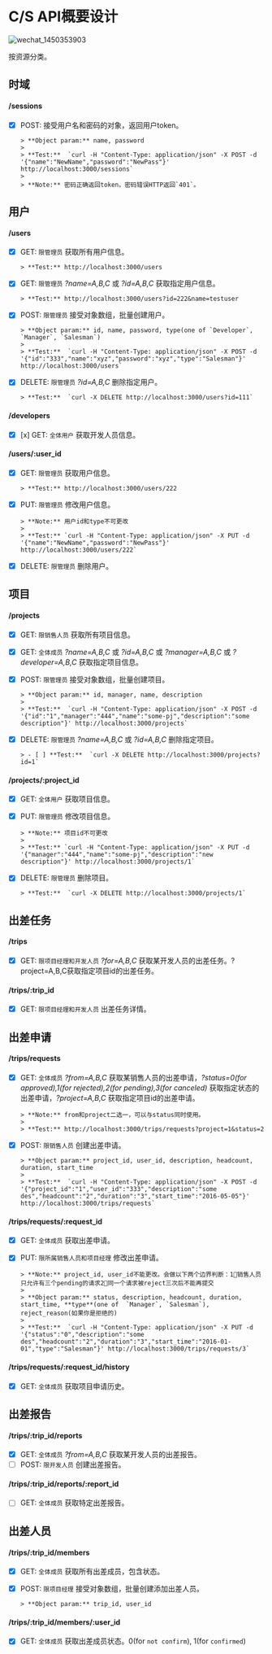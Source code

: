 # C/S API概要设计

![wechat_1450353903](https://cloud.githubusercontent.com/assets/7262715/12070883/d6113e1e-b0c9-11e5-8153-0563f4975c0d.png)

按资源分类。

## 时域

#### /sessions

- [x] POST: 接受用户名和密码的对象，返回用户token。
      
      > **Object param:** name, password
      > 
      > **Test:**  `curl -H "Content-Type: application/json" -X POST -d '{"name":"NewName","password":"NewPass"}' http://localhost:3000/sessions`
      > 
      > **Note:** 密码正确返回token，密码错误HTTP返回`401`。

## 用户

#### /users

- [x] GET: `限管理员` 获取所有用户信息。
      
      > **Test:** http://localhost:3000/users
      
- [x] GET: `限管理员` *?name=A,B,C* 或 *?id=A,B,C* 获取指定用户信息。
      
      > **Test:** http://localhost:3000/users?id=222&name=testuser
      
- [x] POST: `限管理员` 接受对象数组，批量创建用户。
      
      > **Object param:** id, name, password, type(one of `Developer`, `Manager`, `Salesman`)
      > 
      > **Test:**  `curl -H "Content-Type: application/json" -X POST -d '{"id":"333","name":"xyz","password":"xyz","type":"Salesman"}' http://localhost:3000/users`
      
- [x] DELETE: `限管理员` *?id=A,B,C* 删除指定用户。
      
      > **Test:**  `curl -X DELETE http://localhost:3000/users?id=111`

#### /developers

- [x] [x] GET: `全体用户` 获取开发人员信息。

#### /users/:user_id

- [x] GET: `限管理员` 获取用户信息。
      
      > **Test:** http://localhost:3000/users/222
      
- [x] PUT: `限管理员` 修改用户信息。
      
      > **Note:** 用户id和type不可更改
      > 
      > **Test:** `curl -H "Content-Type: application/json" -X PUT -d '{"name":"NewName","password":"NewPass"}' http://localhost:3000/users/222`
      
- [x] DELETE: `限管理员` 删除用户。

## 项目

#### /projects

- [x] GET: `限销售人员` 获取所有项目信息。
      
- [x] GET: `全体成员` *?name=A,B,C* 或 *?id=A,B,C* 或 *?manager=A,B,C*  或 *?developer=A,B,C* 获取指定项目信息。
      
- [x] POST: `限管理员` 接受对象数组，批量创建项目。
      
      > **Object param:** id, manager, name, description
      > 
      > **Test:**  `curl -H "Content-Type: application/json" -X POST -d '{"id":"1","manager":"444","name":"some-pj","description":"some description"}' http://localhost:3000/projects`
      
- [x] DELETE: `限管理员` *?name=A,B,C* 或 *?id=A,B,C* 删除指定项目。
      
      > - [ ] **Test:**  `curl -X DELETE http://localhost:3000/projects?id=1`

#### /projects/:project_id

- [x] GET: `全体用户` 获取项目信息。
      
- [x] PUT: `限管理员` 修改项目信息。
      
      > **Note:** 项目id不可更改
      > 
      > **Test:** `curl -H "Content-Type: application/json" -X PUT -d '{"manager":"444","name":"some-pj","description":"new description"}' http://localhost:3000/projects/1`
      
- [x] DELETE: `限管理员` 删除项目。
      
      > **Test:**  `curl -X DELETE http://localhost:3000/projects/1`

## 出差任务

#### /trips

- [x] GET: `限项目经理和开发人员` *?for=A,B,C* 获取某开发人员的出差任务。?project=A,B,C获取指定项目id的出差任务。

#### /trips/:trip_id

- [x] GET: `限项目经理和开发人员` 出差任务详情。

## 出差申请

#### /trips/requests

- [x] GET: `全体成员` *?from=A,B,C* 获取某销售人员的出差申请，*?status=0(for approved),1(for rejected),2(for pending),3(for canceled)* 获取指定状态的出差申请，*?project=A,B,C* 获取指定项目id的出差申请。
      
      > **Note:** from和project二选一，可以与status同时使用。
      > 
      > **Test:** http://localhost:3000/trips/requests?project=1&status=2
      
- [x] POST: `限销售人员` 创建出差申请。
      
      > **Object param:** project_id, user_id, description, headcount, duration, start_time
      > 
      > **Test:**  `curl -H "Content-Type: application/json" -X POST -d '{"project_id":"1","user_id":"333","description":"some des","headcount":"2","duration":"3","start_time":"2016-05-05"}' http://localhost:3000/trips/requests`

#### /trips/requests/:request_id

- [x] GET: `全体成员` 获取出差申请。
      
- [x] PUT: `限所属销售人员和项目经理` 修改出差申请。
      
      > **Note:** project_id, user_id不能更改。会做以下两个边界判断：1⃣️销售人员只允许有三个pending的请求2⃣️同一个请求被reject三次后不能再提交
      > 
      > **Object param:** status, description, headcount, duration, start_time, **type**(one of  `Manager`, `Salesman`), reject_reason(如果你是拒绝的)
      > 
      > **Test:**  `curl -H "Content-Type: application/json" -X PUT -d '{"status":"0","description":"some des","headcount":"2","duration":"3","start_time":"2016-01-01","type":"Salesman"}' http://localhost:3000/trips/requests/3`

#### /trips/requests/:request_id/history

- [x] GET: `全体成员` 获取项目申请历史。

## 出差报告

#### /trips/:trip_id/reports

- [x] GET: `全体成员` *?from=A,B,C* 获取某开发人员的出差报告。
- [ ] POST: `限开发人员` 创建出差报告。

#### /trips/:trip_id/reports/:report_id

- [ ] GET: `全体成员` 获取特定出差报告。

## 出差人员

#### /trips/:trip_id/members

- [x] GET: `全体成员` 获取所有出差成员，包含状态。
      
- [x] POST: `限项目经理` 接受对象数组，批量创建添加出差人员。
      
      > **Object param:** trip_id, user_id

#### /trips/:trip_id/members/:user_id

- [x] GET: `全体成员` 获取出差成员状态。0(for `not confirm`), 1(for `confirmed`)